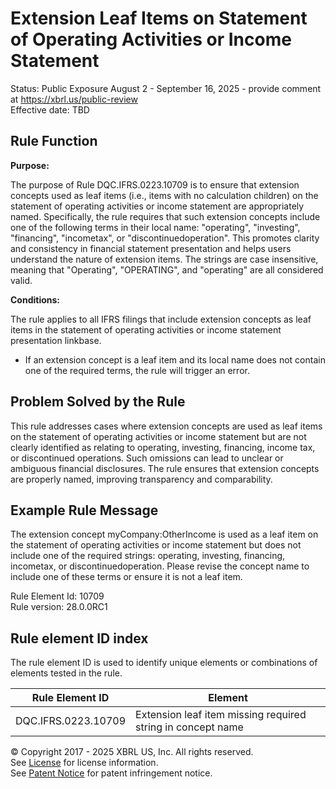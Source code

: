 # Extension Leaf Items on Statement of Operating Activities or Income Statement  
Status: Public Exposure August 2 - September 16, 2025 - provide comment at https://xbrl.us/public-review  
Effective date: TBD

## Rule Function

**Purpose:**

The purpose of Rule DQC.IFRS.0223.10709 is to ensure that extension concepts used as leaf items (i.e., items with no calculation children) on the statement of operating activities or income statement are appropriately named. Specifically, the rule requires that such extension concepts include one of the following terms in their local name: "operating", "investing", "financing", "incometax", or "discontinuedoperation". This promotes clarity and consistency in financial statement presentation and helps users understand the nature of extension items. The strings are case insensitive, meaning that "Operating", "OPERATING", and "operating" are all considered valid.

**Conditions:**

The rule applies to all IFRS filings that include extension concepts as leaf items in the statement of operating activities or income statement presentation linkbase.  
- If an extension concept is a leaf item and its local name does not contain one of the required terms, the rule will trigger an error.

## Problem Solved by the Rule

This rule addresses cases where extension concepts are used as leaf items on the statement of operating activities or income statement but are not clearly identified as relating to operating, investing, financing, income tax, or discontinued operations. Such omissions can lead to unclear or ambiguous financial disclosures. The rule ensures that extension concepts are properly named, improving transparency and comparability.

## Example Rule Message

The extension concept myCompany:OtherIncome is used as a leaf item on the statement of operating activities or income statement but does not include one of the required strings: operating, investing, financing, incometax, or discontinuedoperation. Please revise the concept name to include one of these terms or ensure it is not a leaf item.

Rule Element Id: 10709  
Rule version: 28.0.0RC1

## Rule element ID index  
The rule element ID is used to identify unique elements or combinations of elements tested in the rule.

|Rule Element ID|Element|
|--- |--- |
| DQC.IFRS.0223.10709 | Extension leaf item missing required string in concept name |

© Copyright 2017 - 2025 XBRL US, Inc. All rights reserved.  
See [License](https://xbrl.us/dqc-license) for license information.  
See [Patent Notice](https://xbrl.us/dqc-patent) for patent infringement notice.